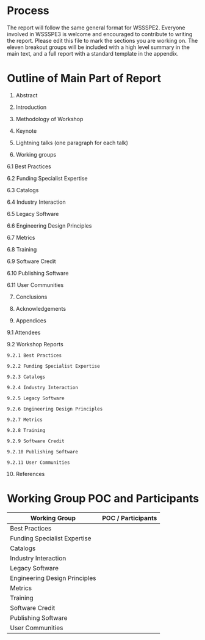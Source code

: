 # Process
The report will follow the same general format for WSSSPE2. 
Everyone involved in WSSSPE3 is welcome and encouraged to contribute to writing the report. 
Please edit this file to mark the sections you are working on. The eleven breakout groups will be included with a 
high level summary in the main text, and a full report with a standard template in the appendix.


# Outline of Main Part of Report

1. Abstract

2. Introduction

3. Methodology of Workshop

4. Keynote

5. Lightning talks (one paragraph for each talk)

6. Working groups 

  6.1 Best Practices

  6.2 Funding Specialist Expertise

  6.3 Catalogs

  6.4 Industry Interaction

  6.5 Legacy Software

  6.6 Engineering Design Principles

  6.7 Metrics

  6.8 Training

  6.9 Software Credit

  6.10 Publishing Software

  6.11 User Communities

7. Conclusions

8. Acknowledgements

9. Appendices 

  9.1 Attendees

  9.2 Workshop Reports
    
    9.2.1 Best Practices
    
    9.2.2 Funding Specialist Expertise
    
    9.2.3 Catalogs
    
    9.2.4 Industry Interaction
    
    9.2.5 Legacy Software
    
    9.2.6 Engineering Design Principles
    
    9.2.7 Metrics
    
    9.2.8 Training
    
    9.2.9 Software Credit
    
    9.2.10 Publishing Software
    
    9.2.11 User Communities

10. References

# Working Group POC and Participants

Working Group | POC / Participants
------------- | ------------
Best Practices |  
Funding Specialist Expertise | 
Catalogs | 
Industry Interaction |
Legacy Software |
Engineering Design Principles |
Metrics | 
Training | 
Software Credit |
Publishing Software |
User Communities |

